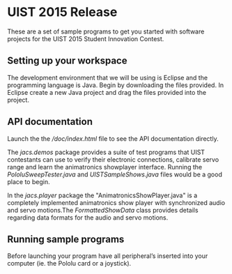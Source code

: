 # UIST 2015 Release 

These are a set of sample programs to get you started with software projects for the UIST 2015 Student Innovation Contest.  

## Setting up your workspace 

The development environment that we will be using is Eclipse and the programming language is Java. Begin by downloading the files provided. In Eclipse create a new Java project and drag the files provided into the project. 

## API documentation 

Launch the the */doc/index.html* file to see the API documentation directly. 

The *jacs.demos* package provides a suite of test programs that UIST contestants can use to verify their electronic connections, calibrate servo range and learn the animatronics showplayer interface. Running the *PololuSweepTester.java* and *UISTSampleShows.java* files would be a good place to begin. 

In the *jacs.player* package the "AnimatronicsShowPlayer.java" is a completely implemented animatronics show player with synchronized audio and servo motions.The *FormattedShowData* class provides details regarding data formats for the audio and servo motions. 

## Running sample programs 

Before launching your program have all peripheral’s inserted into your computer (ie. the Pololu card or a joystick).